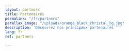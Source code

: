 ```yaml
---
layout: partners
title: Partenaires
permalink: "/fr/partners"
parallax_image: "/uploads/orange_black_christal_bg.jpg"
description: 'Découvrez nos principaux partenaires '
lang: fr
ref: partners

---
```

